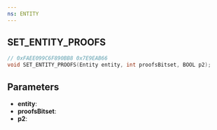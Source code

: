 ```yaml
---
ns: ENTITY
---
```

## SET_ENTITY_PROOFS

```c
// 0xFAEE099C6F890BB8 0x7E9EAB66
void SET_ENTITY_PROOFS(Entity entity, int proofsBitset, BOOL p2);
```

## Parameters
* **entity**:
* **proofsBitset**:
* **p2**:
